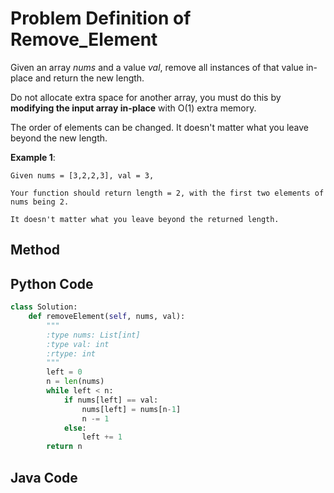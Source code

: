 # Problem Definition of Remove_Element

Given an array *nums* and a value *val*, remove all instances of that value in-place and return the new length.

Do not allocate extra space for another array, you must do this by **modifying the input array in-place** with O(1) extra memory.

The order of elements can be changed. It doesn't matter what you leave beyond the new length.

**Example 1**:

    Given nums = [3,2,2,3], val = 3,

    Your function should return length = 2, with the first two elements of nums being 2.

    It doesn't matter what you leave beyond the returned length.

## Method

## Python Code

```python
class Solution:
    def removeElement(self, nums, val):
        """
        :type nums: List[int]
        :type val: int
        :rtype: int
        """
        left = 0
        n = len(nums)
        while left < n:
            if nums[left] == val:
                nums[left] = nums[n-1]
                n -= 1
            else:
                left += 1
        return n
```

## Java Code

```java

```